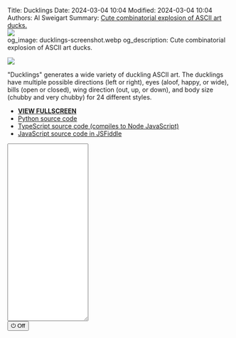 Title: Ducklings
Date: 2024-03-04 10:04
Modified: 2024-03-04 10:04
Authors: Al Sweigart
Summary: <a href="{filename}ducklings.md">Cute combinatorial explosion of ASCII art ducks.<br><img src="{static}/images/ducklings-screenshot.webp" style="max-width: 640px;"></a><br>
og_image: ducklings-screenshot.webp
og_description: Cute combinatorial explosion of ASCII art ducks.

<img src="{static}/images/ducklings-screenshot.webp" style="max-width: 640px;">

"Ducklings" generates a wide variety of duckling ASCII art. The ducklings have multiple possible directions (left or right), eyes (aloof, happy, or wide), bills (open or closed), wing direction (out, up, or down), and body size (chubby and very chubby) for 24 different styles.

* **[VIEW FULLSCREEN](/static/ducklings-fullscreen.html)**
* [Python source code](https://github.com/asweigart/scrollart/blob/main/python/ducklings.py)
* [TypeScript source code (compiles to Node JavaScript)](https://github.com/asweigart/scrollart/blob/main/typescript/ducklings.ts)
* [JavaScript source code in JSFiddle](https://jsfiddle.net/asweigart/o4sgvucn/)

<div><textarea id="bextOutput" readonly style="height: 400px;"></textarea><br /><button type="button" onclick="running = !running;">&#x23FB; Off</button></div>
<script src="/static/bext.js"></script><link rel="stylesheet" href="/static/bext.css">
<script>// SCROLL CODE

bextRowBuffer = 256;  // Change this to whatever size you want, or -1 for infinite buffer.
const DELAY = 150;
let width = 220;
const DENSITY = 0.10;
const DUCKLING_WIDTH = 5;
let running = true;

class Duckling {


    constructor() {
        this.direction = ['LEFT', 'RIGHT'][Math.floor(Math.random() * 2)];
        this.bill = ['CLOSED', 'OPEN'][Math.floor(Math.random() * 2)];
        this.body = ['CHUBBY', 'VERY_CHUBBY'][Math.floor(Math.random() * 2)];
        this.wing = ['DOWN', 'OUT', 'UP'][Math.floor(Math.random() * 3)];

        if (this.body == 'CHUBBY') {
            // Chubby ducklings can only have beady eyes.
            this.eyes = 'BEADY';
        } else {
            this.eyes = ['ALOOF', 'HAPPY', 'WIDE'][Math.floor(Math.random() * 3)];
        }

        this.nextBodypart = 'HEAD';
    };

    getHeadStr() {
        let headStr = '';
        if (this.direction === 'LEFT') {
            // Get the bill:
            if (this.bill === 'OPEN') {
                headStr += '>';
            } else if (this.bill === 'CLOSED') {
                headStr += '=';
            }

            // Get the eyes:
            if (this.eyes === 'BEADY' && this.body === 'CHUBBY') {
                headStr += '"';
            } else if (this.eyes === 'BEADY' && this.body === 'VERY_CHUBBY') {
                headStr += '" ';
            } else if (this.eyes === 'WIDE') {
                headStr += "''";
            } else if (this.eyes === 'HAPPY') {
                headStr += '^^';
            } else if (this.eyes == 'ALOOF') {
                headStr += '``';
            }

            headStr += ') '; //  Back of the left-facing head.
        } else if (this.direction === 'RIGHT') {
            headStr += ' (';  // Back of the right-facing head.

            // Get the eyes:
            if (this.eyes === 'BEADY' && this.body === 'CHUBBY') {
                headStr += '"';
            } else if (this.eyes === 'BEADY' && this.body === 'VERY_CHUBBY') {
                headStr += ' "';
            } else if (this.eyes === 'WIDE') {
                headStr += "''";
            } else if (this.eyes === 'HAPPY') {
                headStr += '^^';
            } else if (this.eyes == 'ALOOF') {
                headStr += '``';
            }

            // Get the bill:
            if (this.bill === 'OPEN') {
                headStr += '<';
            } else if (this.bill === 'CLOSED') {
                headStr += '=';
            }
        }

        if (this.body === 'CHUBBY') {
            // Get an extra space so chubby ducklings are the same width as very chubby ducklings.
            headStr += ' ';
        }

        return headStr;
    }

    getBodyStr() {
        let bodyStr = '(';
        if (this.direction === 'LEFT') {
            // Get the interior body space:
            if (this.body === 'CHUBBY') {
                bodyStr += ' ';
            } else if (this.body === 'VERY_CHUBBY') {
                bodyStr += '  ';
            }

            // Get the wing:
            if (this.wing === 'OUT') {
                bodyStr += '>';
            } else if (this.wing === 'UP') {
                bodyStr += '^';
            } else if (this.wing === 'DOWN') {
                bodyStr += 'v';
            }
        } else if (this.direction === 'RIGHT') {
            // Get the wing:
            if (this.wing === 'OUT') {
                bodyStr += '<';
            } else if (this.wing === 'UP') {
                bodyStr += '^';
            } else if (this.wing === 'DOWN') {
                bodyStr += 'v';
            }
            
            // Get the interior body space:
            if (this.body === 'CHUBBY') {
                bodyStr += ' ';
            } else if (this.body === 'VERY_CHUBBY') {
                bodyStr += '  ';
            }
        }

        bodyStr += ')';

        if (this.body === 'CHUBBY') {
            // Get an extra space so chubby ducklings are the same width as very chubby ducklings.
            bodyStr += ' ';
        }

        return bodyStr;
    }

    getFeetStr() {
        if (this.body === 'CHUBBY') {
            return ' ^^  ';
        } else if (this.body === 'VERY_CHUBBY') {
            return ' ^ ^ ';
        } else {
            return '';
        }
    }

    getNextBodyPart() {
        if (this.nextBodypart === 'HEAD') {
            this.nextBodypart = 'BODY';
            return this.getHeadStr();
        } else if (this.nextBodypart === 'BODY') {
            this.nextBodypart = 'FEET';
            return this.getBodyStr();
        } else if (this.nextBodypart === 'FEET') {
            this.nextBodypart = 'DONE';
            return this.getFeetStr();
        }
    }
}


async function main() {
    let ducklingLanes = Array.from({length: (Math.floor(width / DUCKLING_WIDTH))}, () => null);

    while (running) {
        let line = '';
        for (let laneNum = 0; laneNum < ducklingLanes.length; laneNum++) {
            let ducklingObj = ducklingLanes[laneNum];
            if (ducklingLanes[laneNum] === null && Math.random() < DENSITY) {
                // Place a new duckling in this lane:
                ducklingObj = new Duckling();
                ducklingLanes[laneNum] = ducklingObj;
            }

            if (ducklingObj !== null) {
                line += ducklingObj.getNextBodyPart();
                // Delete the duckling if we've finished drawing it:
                if (ducklingObj.nextBodypart == 'DONE') {
                    ducklingLanes[laneNum] = null;
                }
            } else {
                // Draw five spaces since there is no duckling in this lane:
                line += ' '.repeat(DUCKLING_WIDTH);
            }
        }
        print(line);
        await sleep(DELAY);
    }
}

main();
</script>